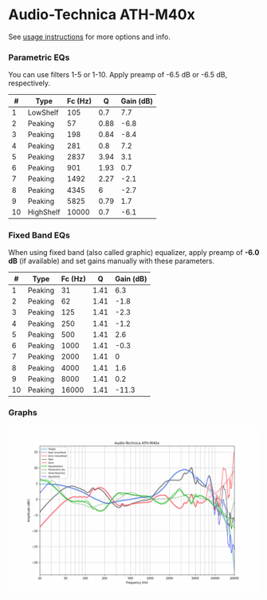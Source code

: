 # Audio-Technica ATH-M40x
See [usage instructions](https://github.com/jaakkopasanen/AutoEq#usage) for more options and info.

### Parametric EQs
You can use filters 1-5 or 1-10. Apply preamp of -6.5 dB or -6.5 dB, respectively.

|   # | Type      |   Fc (Hz) |    Q |   Gain (dB) |
|-----|-----------|-----------|------|-------------|
|   1 | LowShelf  |       105 | 0.7  |         7.7 |
|   2 | Peaking   |        57 | 0.88 |        -6.8 |
|   3 | Peaking   |       198 | 0.84 |        -8.4 |
|   4 | Peaking   |       281 | 0.8  |         7.2 |
|   5 | Peaking   |      2837 | 3.94 |         3.1 |
|   6 | Peaking   |       901 | 1.93 |         0.7 |
|   7 | Peaking   |      1492 | 2.27 |        -2.1 |
|   8 | Peaking   |      4345 | 6    |        -2.7 |
|   9 | Peaking   |      5825 | 0.79 |         1.7 |
|  10 | HighShelf |     10000 | 0.7  |        -6.1 |

### Fixed Band EQs
When using fixed band (also called graphic) equalizer, apply preamp of **-6.0 dB** (if available) and set gains manually with these parameters.

|   # | Type    |   Fc (Hz) |    Q |   Gain (dB) |
|-----|---------|-----------|------|-------------|
|   1 | Peaking |        31 | 1.41 |         6.3 |
|   2 | Peaking |        62 | 1.41 |        -1.8 |
|   3 | Peaking |       125 | 1.41 |        -2.3 |
|   4 | Peaking |       250 | 1.41 |        -1.2 |
|   5 | Peaking |       500 | 1.41 |         2.6 |
|   6 | Peaking |      1000 | 1.41 |        -0.3 |
|   7 | Peaking |      2000 | 1.41 |         0   |
|   8 | Peaking |      4000 | 1.41 |         1.6 |
|   9 | Peaking |      8000 | 1.41 |         0.2 |
|  10 | Peaking |     16000 | 1.41 |       -11.3 |

### Graphs
![](./Audio-Technica%20ATH-M40x.png)

